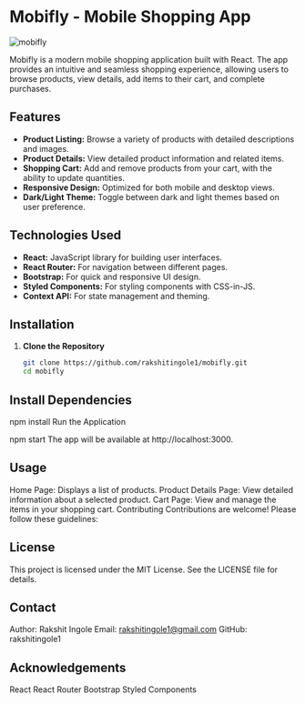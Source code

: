 # Mobifly - Mobile Shopping App

![mobifly](https://github.com/user-attachments/assets/164b85ca-d25e-4e9d-a714-6128dff30051)

Mobifly is a modern mobile shopping application built with React. The app provides an intuitive and seamless shopping experience, allowing users to browse products, view details, add items to their cart, and complete purchases.

## Features

- **Product Listing:** Browse a variety of products with detailed descriptions and images.
- **Product Details:** View detailed product information and related items.
- **Shopping Cart:** Add and remove products from your cart, with the ability to update quantities.
- **Responsive Design:** Optimized for both mobile and desktop views.
- **Dark/Light Theme:** Toggle between dark and light themes based on user preference.

## Technologies Used

- **React:** JavaScript library for building user interfaces.
- **React Router:** For navigation between different pages.
- **Bootstrap:** For quick and responsive UI design.
- **Styled Components:** For styling components with CSS-in-JS.
- **Context API:** For state management and theming.

## Installation

1. **Clone the Repository**

   ```bash
   git clone https://github.com/rakshitingole1/mobifly.git
   cd mobifly
## Install Dependencies

npm install
Run the Application

npm start
The app will be available at http://localhost:3000.

## Usage
Home Page: Displays a list of products.
Product Details Page: View detailed information about a selected product.
Cart Page: View and manage the items in your shopping cart.
Contributing
Contributions are welcome! Please follow these guidelines:

## License
This project is licensed under the MIT License. See the LICENSE file for details.

## Contact
Author: Rakshit Ingole
Email: rakshitingole1@gmail.com
GitHub: rakshitingole1
## Acknowledgements
React
React Router
Bootstrap
Styled Components

